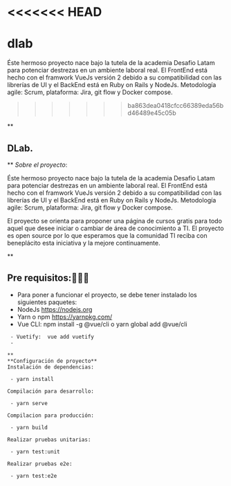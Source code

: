 <<<<<<< HEAD
=======
# dlab
Éste hermoso proyecto nace bajo la tutela de la academia Desafio Latam para potenciar destrezas en un ambiente laboral real. 
El FrontEnd está hecho con el framwork VueJs versión 2 debido a su compatibilidad con las librerías de UI y el BackEnd está en Ruby on Rails y NodeJs.
Metodología agile: Scrum, plataforma: Jira, git flow y Docker compose.
>>>>>>> ba863dea0418cfcc66389eda56bd46489e45c05b

**

## DLab.

**
*Sobre el proyecto*:

Éste hermoso proyecto nace bajo la tutela de la academia Desafio Latam para potenciar destrezas en un ambiente laboral real. El FrontEnd está hecho con el framwork VueJs versión 2 debido a su compatibilidad con las librerías de UI y el BackEnd está en Ruby on Rails y NodeJs. Metodología agile: Scrum, plataforma: Jira, git flow y Docker compose.

El proyecto se orienta para proponer una página de cursos gratis para todo aquel que desee iniciar o cambiar de área de conocimiento a TI.
El proyecto es open source por lo  que esperamos  que la comunidad TI reciba con beneplácito esta iniciativa y la mejore continuamente.

**

## Pre requisitos:🚀🚀🚀

 - Para poner a funcionar el proyecto, se debe tener instalado los siguientes paquetes: 
 - NodeJs https://nodejs.org
 - Yarn o npm  https://yarnpkg.com/
 - Vue CLI: 
npm install -g @vue/cli
o
yarn global add @vue/cli
```
 - Vuetify:  vue add vuetify
 - 

**
**Configuración de proyecto**
Instalación de dependencias:

 - yarn install

Compilación para desarrollo:

 - yarn serve

Compilacion para producción:

 - yarn build

Realizar pruebas unitarias:

 - yarn test:unit

Realizar pruebas e2e:

 - yarn test:e2e

